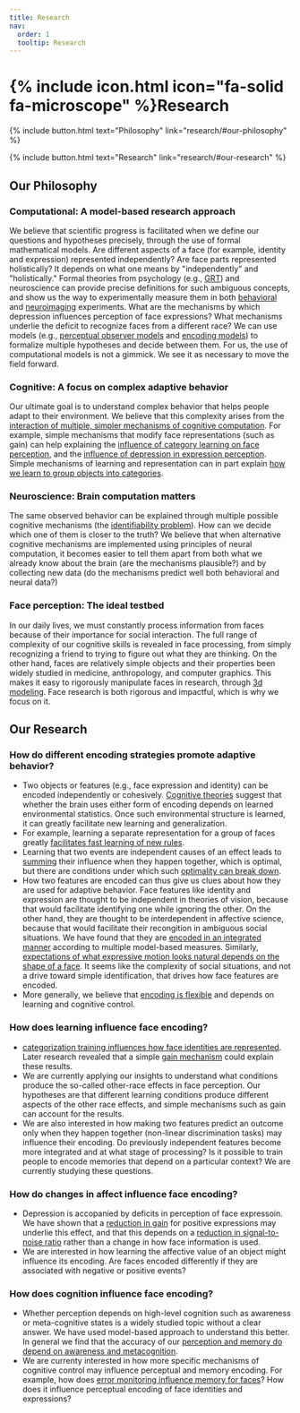 ```yaml
---
title: Research
nav:
  order: 1
  tooltip: Research
---
```


# {% include icon.html icon="fa-solid fa-microscope" %}Research

{%
  include button.html
  text="Philosophy"
  link="research/#our-philosophy"
%}

{%
  include button.html
  text="Research"
  link="research/#our-research"
%}


## Our Philosophy

### Computational: A model-based research approach
We believe that scientific progress is facilitated when we define our questions and hypotheses precisely, through the use of formal mathematical models. Are different aspects of a face (for example, identity and expression) represented independently? Are face parts represented holistically? It depends on what one means by "independently" and "holistically." Formal theories from psychology (e.g., [GRT]()) and neuroscience can provide precise definitions for such ambiguous concepts, and show us the way to experimentally measure them in both [behavioral]() and [neuroimaging]() experiments. What are the mechanisms by which depression influences perception of face expressions? What mechanisms underlie the deficit to recognize faces from a different race? We can use models (e.g., [perceptual observer models]() and [encoding models](https://fsotoc.github.io/ccnlab-website//publications/?search=%22pmid%3A38839717%22+%22doi%3A10.1007%2Fs42113-024-00227-3%22+%22doi%3A10.1017%2F9781108902724.011%22+%22pmid:34472882%22+%22pmid%3A30273337%22)) to formalize multiple hypotheses and decide between them. For us, the use of computational models is not a gimmick. We see it as necessary to move the field forward.

### Cognitive: A focus on complex adaptive behavior
Our ultimate goal is to understand complex behavior that helps people adapt to their environment. We believe that this complexity arises from the [interaction of multiple, simpler mechanisms of cognitive computation](). For example, simple mechanisms that modify face representations (such as gain) can help explaining the [influence of category learning on face perception](), and the [influence of depression in expression perception](). Simple mechanisms of learning and representation can in part explain [how we learn to group objects into categories]().

### Neuroscience: Brain computation matters
The same observed behavior can be explained through multiple possible cognitive mechanisms (the [identifiability problem]()). How can we decide which one of them is closer to the truth? We believe that when alternative cognitive mechanisms are implemented using principles of neural computation, it becomes easier to tell them apart from both what we already know about the brain (are the mechanisms plausible?) and by collecting new data (do the mechanisms predict well both behavioral and neural data?)

### Face perception: The ideal testbed
In our daily lives, we must constantly process information from faces because of their importance for social interaction. The full range of complexity of our cognitive skills is revealed in face processing, from simply recognizing a friend to trying to figure out what they are thinking. On the other hand, faces are relatively simple objects and their properties been widely studied in medicine, anthropology, and computer graphics. This makes it easy to rigorously manipulate faces in research, through [3d modeling](). Face research is both rigorous and impactful, which is why we focus on it.

## Our Research

### How do different encoding strategies promote adaptive behavior?
- Two objects or features (e.g., face expression and identity) can be encoded independently or cohesively. [Cognitive theories](soto-bayesian) suggest that whether the brain uses either form of encoding depends on learned environmental statistics. Once such environmental structure is learned, it can greatly facilitate new learning and generalization.
- For example, learning a separate representation for a group of faces greatly [facilitates fast learning of new rules](Soto-Ashby).
- Learning that two events are independent causes of an effect leads to [summing]() their influence when they happen together, which is optimal, but there are conditions under which such [optimality can break down](Perez).
- How two features are encoded can thus give us clues about how they are used for adaptive behavior. Face features like identity and expression are thought to be independent in theories of vision, because that would facilitate identifying one while ignoring the other. On the other hand, they are thought to be interdependent in affective science, because that would facilitate their recongition in ambiguous social situations. We have found that they are [encoded in an integrated manner](Soto-Emily-Sanaz) according to multiple model-based measures. Similarly, [expectations of what expressive motion looks natural depends on the shape of a face](raphael). It seems like the complexity of social situations, and not a drive toward simple identification, that drives how face features are encoded.
- More generally, we believe that [encoding is flexible]() and depends on learning and cognitive control.

### How does learning influence face encoding?
- [categorization training influences how face identities are represented](Soto-ashby-many). Later research revealed that a simple [gain mechanism]() could explain these results.
- We are currently applying our insights to understand what conditions produce the so-called other-race effects in face perception. Our hypotheses are that different learning conditions produce different aspects of the other race effects, and simple mechanisms such as gain can account for the results.
- We are also interested in how making two features predict an outcome only when they happen together (non-linear discrimination tasks) may influence their encoding. Do previously independent features become more integrated and at what stage of processing? Is it possible to train people to encode memories that depend on a particular context? We are currently studying these questions.

### How do changes in affect influence face encoding?
- Depression is accopanied by deficits in perception of face expressoin. We have shown that a [reduction in gain]() for positive expressions may underlie this effect, and that this depends on a [reduction in signal-to-noise ratio]() rather than a change in how face information is used.
- We are interested in how learning the affective value of an object might influence its encoding. Are faces encoded differently if they are associated with negative or positive events?

### How does cognition influence face encoding?
- Whether perception depends on high-level cognition such as awareness or meta-cognitive states is a widely studied topic without a clear answer. We have used model-based approach to understand this better. In general we find that the accuracy of our [perception and memory do depend on awareness and metacognition](Pournaghdali).
- We are currenty interested in how more specific mechanisms of cognitive control may influence perceptual and memory encoding. For example, how does [error monitoring influence memory for faces](kia)? How does it influence perceptual encoding of face identities and expressions?